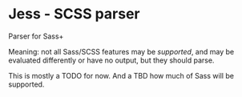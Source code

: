 # Jess - SCSS parser

Parser for Sass+

Meaning: not all Sass/SCSS features may be _supported_, and may be evaluated differently or have no output, but they should parse.

This is mostly a TODO for now. And a TBD how much of Sass will be supported.